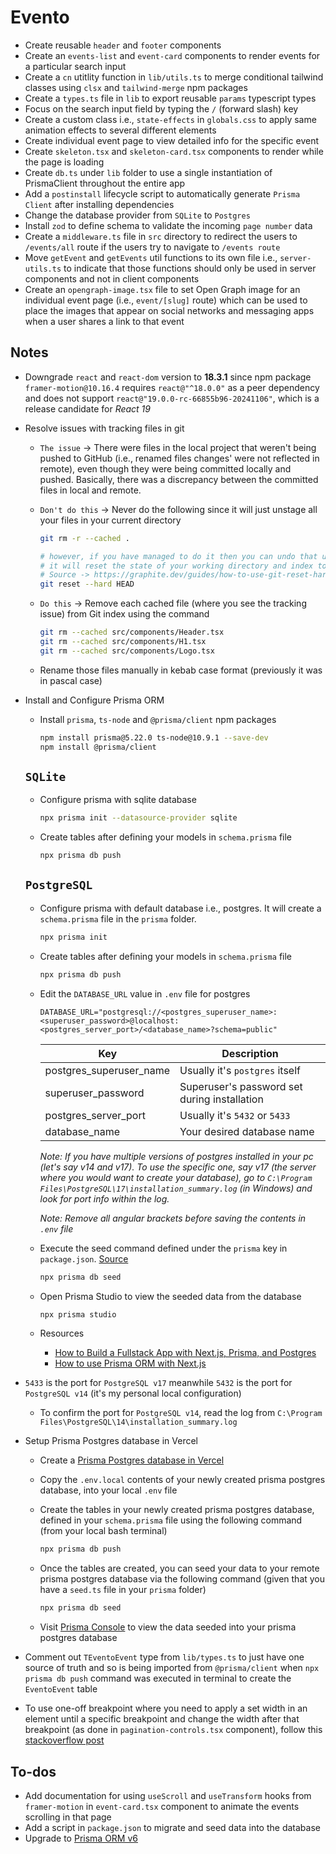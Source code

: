 # Evento

- Create reusable `header` and `footer` components
- Create an `events-list` and `event-card` components to render events for a particular search input
- Create a `cn` utitlity function in `lib/utils.ts` to merge conditional tailwind classes using `clsx` and `tailwind-merge` npm packages
- Create a `types.ts` file in `lib` to export reusable `params` typescript types
- Focus on the search input field by typing the `/` (forward slash) key
- Create a custom class i.e., `state-effects` in `globals.css` to apply same animation effects to several different elements
- Create individual event page to view detailed info for the specific event
- Create `skeleton.tsx` and `skeleton-card.tsx` components to render while the page is loading
- Create `db.ts` under `lib` folder to use a single instantiation of PrismaClient throughout the entire app
- Add a `postinstall` lifecycle script to automatically generate `Prisma Client` after installing dependencies
- Change the database provider from `SQLite` to `Postgres`
- Install `zod` to define schema to validate the incoming `page number` data
- Create a `middleware.ts` file in `src` directory to redirect the users to `/events/all` route if the users try to navigate to `/events route`
- Move `getEvent` and `getEvents` util functions to its own file i.e., `server-utils.ts` to indicate that those functions should only be used in server components and not in client components
- Create an `opengraph-image.tsx` file to set Open Graph image for an individual event page (i.e., `event/[slug]` route) which can be used to place the images that appear on social networks and messaging apps when a user shares a link to that event

## Notes

- Downgrade `react` and `react-dom` version to **18.3.1** since npm package `framer-motion@10.16.4` requires `react@"^18.0.0"` as a peer dependency and does not support `react@"19.0.0-rc-66855b96-20241106"`, which is a release candidate for _React 19_

- Resolve issues with tracking files in git

  - `The issue` -> There were files in the local project that weren't being pushed to GitHub (i.e., renamed files changes' were not reflected in remote), even though they were being committed locally and pushed. Basically, there was a discrepancy between the committed files in local and remote.

  - `Don't do this` -> Never do the following since it will just unstage all your files in your current directory

    ```bash
    git rm -r --cached .

    # however, if you have managed to do it then you can undo that using the following command
    # it will reset the state of your working directory and index to match the HEAD commit, discarding any uncommitted changes
    # Source -> https://graphite.dev/guides/how-to-use-git-reset-hard-head#how-to-use-the-git-reset---hard-head-command
    git reset --hard HEAD
    ```

  - `Do this` -> Remove each cached file (where you see the tracking issue) from Git index using the command

    ```bash
    git rm --cached src/components/Header.tsx
    git rm --cached src/components/H1.tsx
    git rm --cached src/components/Logo.tsx
    ```

  - Rename those files manually in kebab case format (previously it was in pascal case)

- Install and Configure Prisma ORM

  - Install `prisma`, `ts-node` and `@prisma/client` npm packages

    ```bash
    npm install prisma@5.22.0 ts-node@10.9.1 --save-dev
    npm install @prisma/client
    ```

  ## `SQLite`

  - Configure prisma with sqlite database

    ```bash
    npx prisma init --datasource-provider sqlite
    ```

  - Create tables after defining your models in `schema.prisma` file

    ```bash
    npx prisma db push
    ```

  ## `PostgreSQL`

  - Configure prisma with default database i.e., postgres. It will create a `schema.prisma` file in the `prisma` folder.

    ```bash
    npx prisma init
    ```

  - Create tables after defining your models in `schema.prisma` file

    ```bash
    npx prisma db push
    ```

  - Edit the `DATABASE_URL` value in `.env` file for postgres

    ```properties
    DATABASE_URL="postgresql://<postgres_superuser_name>:<superuser_password>@localhost:<postgres_server_port>/<database_name>?schema=public"
    ```

    | Key                     | Description                                  |
    | ----------------------- | -------------------------------------------- |
    | postgres_superuser_name | Usually it's `postgres` itself               |
    | superuser_password      | Superuser's password set during installation |
    | postgres_server_port    | Usually it's `5432` or `5433`                |
    | database_name           | Your desired database name                   |

    _Note: If you have multiple versions of postgres installed in your pc (let's say v14 and v17). To use the specific one, say v17 (the server where you would want to create your database), go to `C:\Program Files\PostgreSQL\17\installation_summary.log` (in Windows) and look for port info within the log._

    _Note: Remove all angular brackets before saving the contents in `.env` file_

  - Execute the seed command defined under the `prisma` key in `package.json`. [Source](https://www.prisma.io/docs/orm/prisma-migrate/workflows/seeding#seeding-your-database-with-typescript-or-javascript)

    ```bash
    npx prisma db seed
    ```

  - Open Prisma Studio to view the seeded data from the database

    ```bash
    npx prisma studio
    ```

  - Resources
    - [How to Build a Fullstack App with Next.js, Prisma, and Postgres](https://vercel.com/guides/nextjs-prisma-postgres)
    - [How to use Prisma ORM with Next.js](https://www.prisma.io/docs/guides/nextjs#introduction)

- `5433` is the port for `PostgreSQL v17` meanwhile `5432` is the port for `PostgreSQL v14` (it's my personal local configuration)

  - To confirm the port for `PostgreSQL v14`, read the log from `C:\Program Files\PostgreSQL\14\installation_summary.log`

- Setup Prisma Postgres database in Vercel

  - Create a [Prisma Postgres database in Vercel](https://vercel.com/dashboard/stores)

  - Copy the `.env.local` contents of your newly created prisma postgres database, into your local `.env` file

  - Create the tables in your newly created prisma postgres database, defined in your `schema.prisma` file using the following command (from your local bash terminal)

    ```bash
    npx prisma db push
    ```

  - Once the tables are created, you can seed your data to your remote prisma postgres database via the following command (given that you have a `seed.ts` file in your `prisma` folder)

    ```bash
    npx prisma db seed
    ```

  - Visit [Prisma Console](https://console.prisma.io/) to view the data seeded into your prisma postgres database

- Comment out `TEventoEvent` type from `lib/types.ts` to just have one source of truth and so is being imported from `@prisma/client` when `npx prisma db push` command was executed in terminal to create the `EventoEvent` table

- To use one-off breakpoint where you need to apply a set width in an element until a specific breakpoint and change the width after that breakpoint (as done in `pagination-controls.tsx` component), follow this [stackoverflow post](https://stackoverflow.com/questions/72651058/tailwind-inline-custom-breakpoint)

## To-dos

- Add documentation for using `useScroll` and `useTransform` hooks from `framer-motion` in `event-card.tsx` component to animate the events scrolling in that page
- Add a script in `package.json` to migrate and seed data into the database
- Upgrade to [Prisma ORM v6](https://www.prisma.io/docs/orm/more/upgrade-guides)
